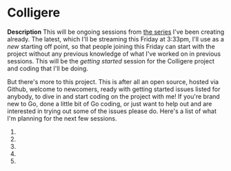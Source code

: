 # Colligere

**Description** This will be ongoing sessions from [the series]() I've been creating already. The latest, which I'll be streaming this Friday at 3:33pm, I'll use as a *new* starting off point, so that people joining this Friday can start with the project without any previous knowledge of what I've worked on in previous sessions. This will be the *getting started* session for the Colligere project and coding that I'll be doing.

But there's more to this project. This is after all an open source, hosted via Github, welcome to newcomers, ready with getting started issues listed for anybody, to dive in and start coding on the project with me! If you're brand new to Go, done a little bit of Go coding, or just want to help out and are interested in trying out some of the issues please do. Here's a list of what I'm planning for the next few sessions.

1. 
2. 
3. 
4. 
5. 
